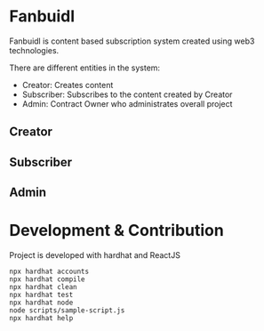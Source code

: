 # Fanbuidl
Fanbuidl is content based subscription system created using web3 technologies.

There are different entities in the system:
- Creator: Creates content
- Subscriber: Subscribes to the content created by Creator
- Admin: Contract Owner who administrates overall project

## Creator


## Subscriber


## Admin


# Development & Contribution
Project is developed with hardhat and ReactJS

```shell
npx hardhat accounts
npx hardhat compile
npx hardhat clean
npx hardhat test
npx hardhat node
node scripts/sample-script.js
npx hardhat help
```
